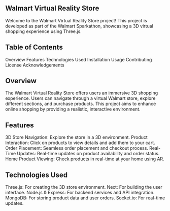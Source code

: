 ## Walmart Virtual Reality Store
Welcome to the Walmart Virtual Reality Store project! This project is developed as part of the Walmart Sparkathon, showcasing a 3D virtual shopping experience using Three.js.

## Table of Contents
Overview
Features
Technologies Used
Installation
Usage
Contributing
License
Acknowledgements
## Overview
The Walmart Virtual Reality Store offers users an immersive 3D shopping experience. Users can navigate through a virtual Walmart store, explore different sections, and purchase products. This project aims to enhance online shopping by providing a realistic, interactive environment.

## Features
3D Store Navigation: Explore the store in a 3D environment.
Product Interaction: Click on products to view details and add them to your cart.
Order Placement: Seamless order placement and checkout process.
Real-Time Updates: Real-time updates on product availability and order status.
Home Product Viewing: Check products in real-time at your home using AR.
## Technologies Used
Three.js: For creating the 3D store environment.
Next: For building the user interface.
Node.js & Express: For backend services and API integration.
MongoDB: For storing product data and user orders.
Socket.io: For real-time updates.

